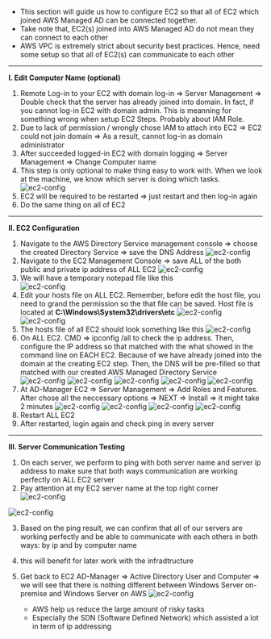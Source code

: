 - This section will guide us how to configure EC2 so that all of EC2 which joined AWS Managed AD can be connected together. 
- Take note that, EC2(s) joined into AWS Managed AD do not mean they can connect to each other
- AWS VPC is extremely strict about security best practices. Hence, need some setup so that all of EC2(s) can communicate to each other
---
**I. Edit Computer Name (optional)**
1. Remote Log-in to your EC2 with domain log-in => Server Management => Double check that the server has already joined into domain. In fact, if you cannot log-in EC2 with domain admin. This is meanning for something wrong when setup EC2 Steps. Probably about IAM Role. 
2. Due to lack of permission / wrongly chose IAM to attach into EC2 => EC2 could not join domain => As a result, cannot log-in as domain administrator
3. After succeeded logged-in EC2 with domain logging => Server Management => Change Computer name
4. This step is only optional to make thing easy to work with. When we look at the machine, we know which server is doing which tasks. 
    ![ec2-config](images/ec2-confg-1.jpg)
5. EC2 will be required to be restarted => just restart and then log-in again
6. Do the same thing on all of EC2
---
**II. EC2 Configuration**
1. Navigate to the AWS Directory Service management console => choose the created Directory Service => save the DNS Address
    ![ec2-config](images/ec2-confg-2.jpg)
2. Navigate to the EC2 Management Console => save ALL of the both public and private ip address of ALL EC2
    ![ec2-config](images/ec2-confg-3.jpg)
3. We will have a temporary notepad file like this  
    ![ec2-config](images/ec2-confg-4.jpg)
4. Edit your hosts file on ALL EC2. Remember, before edit the host file, you need to grand the permission so the that file can be saved. Host file is located at **C:\Windows\System32\drivers\etc**
    ![ec2-config](images/ec2-confg-4a.jpg)
    ![ec2-config](images/ec2-confg-4b.jpg)
5. The hosts file of all EC2 should look something like this
    ![ec2-config](images/ec2-confg-5.jpg)
6. On ALL EC2. CMD => ipconfig /all to check the ip address. Then, configure the IP address so that matched with the what showed in the command line on EACH EC2. Because of we have already joined into the domain at the creating EC2 step. Then, the DNS will be pre-filled so that matched with our created AWS Managed Directory Service
    ![ec2-config](images/ec2-confg-6.jpg)
    ![ec2-config](images/ec2-confg-6a.jpg)
    ![ec2-config](images/ec2-confg-6b.jpg)
    ![ec2-config](images/ec2-confg-6c.jpg)
    ![ec2-config](images/ec2-confg-6d.jpg)
7. At AD-Manager EC2 => Server Management => Add Roles and Features. After chose all the neccessary options => NEXT => Install => it might take 2 minutes 
    ![ec2-config](images/ec2-confg-7.jpg)
    ![ec2-config](images/ec2-confg-7a.jpg)
    ![ec2-config](images/ec2-confg-7b.jpg)
    ![ec2-config](images/ec2-confg-7c.jpg)
8.  Restart ALL EC2 
9.  After restarted, login again and check ping in every server
---
**III. Server Communication Testing**
1. On each server, we perform to ping with both server name and server ip address to make sure that both ways communication are working perfectly on ALL EC2 server
2. Pay attention at my EC2 server name at the top right corner
![ec2-config](images/ec2-confg-10.jpg)

![ec2-config](images/ec2-confg-11.jpg)

3. Based on the ping result, we can confirm that all of our servers are working perfectly and be able to communicate with each others in both ways: by ip and by computer name
4. this will benefit for later work with the infradtructure

5. Get back to EC2 AD-Manager => Active Directory User and Computer => we will see that there is nothing different between Windows Server on-premise and Windows Server on AWS
![ec2-config](images/ec2-confg-12.jpg)
   - AWS help us reduce the large amount of risky tasks
   - Especially the SDN (Software Defined Network) which assisted a lot in term of ip addressing
